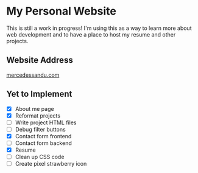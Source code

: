 # My Personal Website
This is still a work in progress! I'm using this as a way to learn more about web development and to have a place to host my resume and other projects.

## Website Address
[mercedessandu.com](https://mercedessandu.com)

## Yet to Implement
* [x] About me page
* [x] Reformat projects
* [ ] Write project HTML files
* [ ] Debug filter buttons
* [x] Contact form frontend
* [ ] Contact form backend
* [x] Resume
* [ ] Clean up CSS code
* [ ] Create pixel strawberry icon